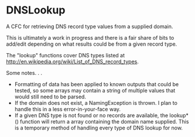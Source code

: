DNSLookup
===========

A CFC for retrieving DNS record type values from a supplied domain.

This is ultimately a work in progress and there is a fair share of bits to add/edit depending on what results could be from a given record type.

The "lookup" functions cover DNS types listed at http://en.wikipedia.org/wiki/List_of_DNS_record_types.

Some notes. . .

* Formatting of data has been applied to known outputs that could be tested, so some arrays may contain a string of multiple values that would still need to be parsed.
* If the domain does not exist, a NamingException is thrown. I plan to handle this in a less error-in-your-face way.
* If a given DNS type is not found or no records are available, the lookup*() function will return a array containing the domain name supplied. This is a temporary method of handling every type of DNS lookup for now.
